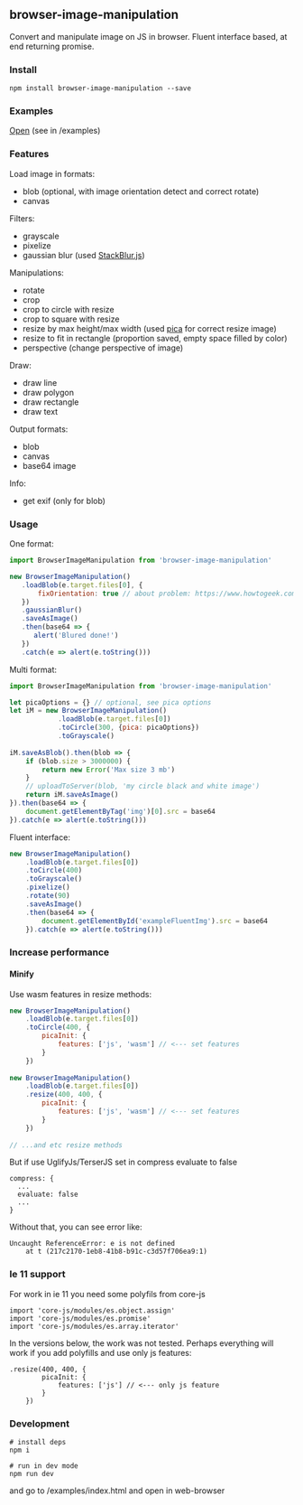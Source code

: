## browser-image-manipulation
Convert and manipulate image on JS in browser. Fluent interface based, at end returning promise.

### Install
```
npm install browser-image-manipulation --save
```

### Examples
[Open](https://grinat.github.io/browser-image-manipulation/examples/index.html) (see in /examples)

### Features
Load image in formats:
- blob (optional, with image orientation detect and correct rotate)
- canvas

Filters:
- grayscale
- pixelize
- gaussian blur (used [StackBlur.js](https://github.com/flozz/StackBlur))

Manipulations:
- rotate
- crop
- crop to circle with resize
- crop to square with resize
- resize by max height/max width (used [pica](https://github.com/nodeca/pica) for correct resize image)
- resize to fit in rectangle (proportion saved, empty space filled by color)
- perspective (change perspective of image)

Draw:
- draw line
- draw polygon
- draw rectangle
- draw text

Output formats:
- blob
- canvas
- base64 image

Info:
- get exif (only for blob)

### Usage
One format:
```js
import BrowserImageManipulation from 'browser-image-manipulation'

new BrowserImageManipulation()
   .loadBlob(e.target.files[0], {
       fixOrientation: true // about problem: https://www.howtogeek.com/254830/why-your-photos-dont-always-appear-correctly-rotated/
   })
   .gaussianBlur()
   .saveAsImage()
   .then(base64 => {
      alert('Blured done!')
   })
   .catch(e => alert(e.toString()))
```
Multi format:
```js
import BrowserImageManipulation from 'browser-image-manipulation'

let picaOptions = {} // optional, see pica options
let iM = new BrowserImageManipulation()
            .loadBlob(e.target.files[0])
            .toCircle(300, {pica: picaOptions})
            .toGrayscale()
            
iM.saveAsBlob().then(blob => {
    if (blob.size > 3000000) {
        return new Error('Max size 3 mb')
    }
    // uploadToServer(blob, 'my circle black and white image')
    return iM.saveAsImage()
}).then(base64 => {
    document.getElementByTag('img')[0].src = base64
}).catch(e => alert(e.toString()))
```

Fluent interface:
```js
new BrowserImageManipulation()
    .loadBlob(e.target.files[0])
    .toCircle(400)
    .toGrayscale()
    .pixelize()
    .rotate(90)
    .saveAsImage()
    .then(base64 => {
        document.getElementById('exampleFluentImg').src = base64
    }).catch(e => alert(e.toString()))
```

### Increase performance
#### Minify
Use wasm features in resize methods:
```js
new BrowserImageManipulation()
    .loadBlob(e.target.files[0])
    .toCircle(400, {
        picaInit: {
            features: ['js', 'wasm'] // <--- set features
        }
    })
    
new BrowserImageManipulation()
    .loadBlob(e.target.files[0])
    .resize(400, 400, {
        picaInit: {
            features: ['js', 'wasm'] // <--- set features
        }
    }) 
   
// ...and etc resize methods    

```

But if use UglifyJs/TerserJS set in compress evaluate to false
```
compress: {
  ...
  evaluate: false
  ...
}
```

Without that, you can see error like:
```
Uncaught ReferenceError: e is not defined
    at t (217c2170-1eb8-41b8-b91c-c3d57f706ea9:1)
```

### Ie 11 support
For work in ie 11 you need some polyfils from core-js
```
import 'core-js/modules/es.object.assign'
import 'core-js/modules/es.promise'
import 'core-js/modules/es.array.iterator'
```

In the versions below, the work was not tested. 
Perhaps everything will work if you add polyfills and use only js features:
```
.resize(400, 400, {
        picaInit: {
            features: ['js'] // <--- only js feature
        }
    }) 
``` 

### Development
```
# install deps
npm i

# run in dev mode
npm run dev
```

and go to /examples/index.html and open in web-browser
